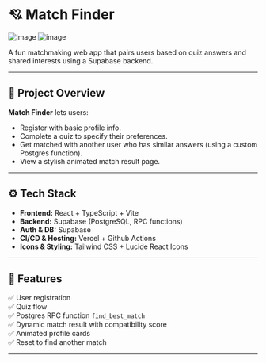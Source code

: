 # 💘 Match Finder

![image](https://github.com/user-attachments/assets/c40cf97d-3473-425d-a415-45ad47c994c4)
![image](https://github.com/user-attachments/assets/4b20dc0c-26d2-4994-b743-fb6429bab311)


A fun matchmaking web app that pairs users based on quiz answers and shared interests using a Supabase backend.

---

## 📌 Project Overview

**Match Finder** lets users:
- Register with basic profile info.
- Complete a quiz to specify their preferences.
- Get matched with another user who has similar answers (using a custom Postgres function).
- View a stylish animated match result page.

---

## ⚙️ Tech Stack

- **Frontend:** React + TypeScript + Vite
- **Backend:** Supabase (PostgreSQL, RPC functions)
- **Auth & DB:** Supabase
- **CI/CD & Hosting:** Vercel + Github Actions
- **Icons & Styling:** Tailwind CSS + Lucide React Icons

---

## 🚀 Features

✅ User registration  
✅ Quiz flow  
✅ Postgres RPC function `find_best_match`  
✅ Dynamic match result with compatibility score  
✅ Animated profile cards  
✅ Reset to find another match  

---

